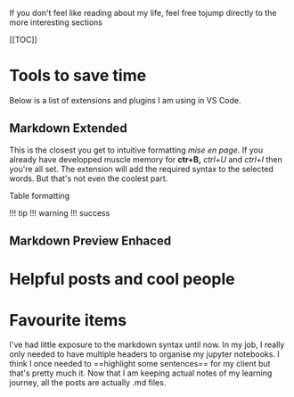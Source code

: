 ---
---

If you don't feel like reading about my life, feel free tojump directly to the more interesting sections

[[TOC]]

# Tools to save  time

Below is a list of extensions and plugins I am using in VS Code.

## Markdown Extended

This is the closest you get to intuitive formatting *mise en page*. If you already have developped muscle memory for **ctr+B,** _ctrl+U_ and  *ctrl+I* then you're all set. The extension will add the required syntax to the selected words. But that's not even the coolest part.

Table formatting

!!! tip
    !!! warning
        !!! success

## Markdown Preview Enhaced

# Helpful posts and cool people

# Favourite items

I've had little exposure to the markdown syntax until now. In my job, I really only needed to have multiple headers to organise my jupyter notebooks. I think I once needed to ==highlight some sentences== for my client but that's pretty much it. Now that I am keeping actual notes of my learning journey, all the posts are actually .md files.
